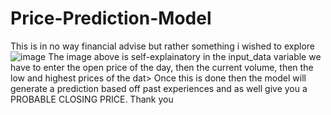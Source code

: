 # Price-Prediction-Model
This is in no way financial advise but rather something i wished to explore
![image](https://user-images.githubusercontent.com/80446236/211207436-ab8c1581-f454-42aa-9714-0483863e5905.png)
The image above is self-explainatory in the input_data variable we have to enter the open price of the day, then the current volume, then the low and highest prices of the dat>
Once this is done then the model will generate a prediction based off past experiences and as well give you a PROBABLE CLOSING PRICE.
Thank you 
